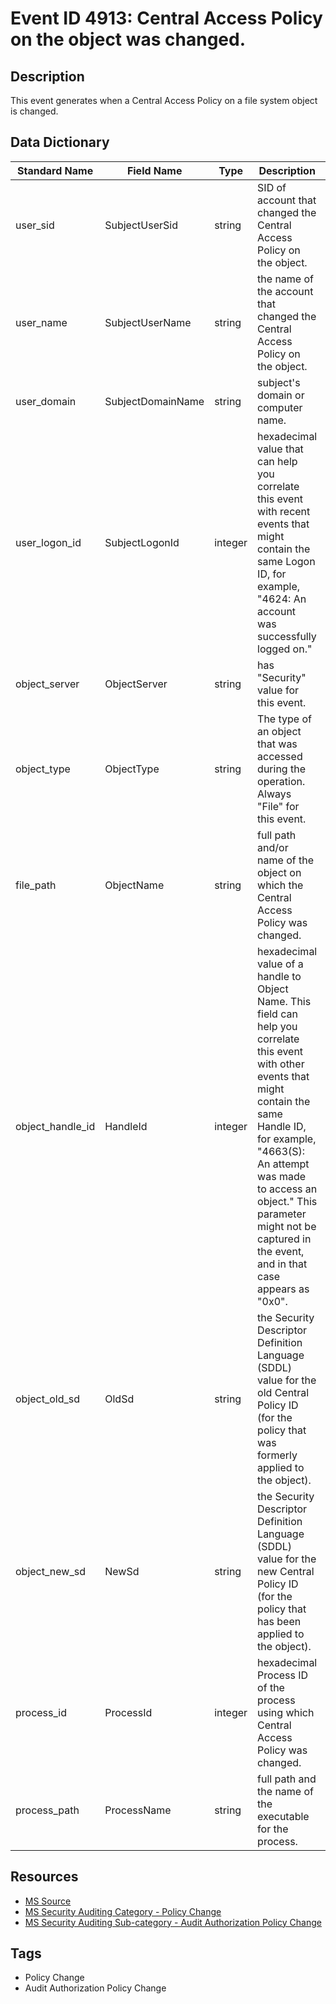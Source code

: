 # Event ID 4913: Central Access Policy on the object was changed.

## Description
This event generates when a Central Access Policy on a file system object is changed.

## Data Dictionary
|Standard Name|Field Name|Type|Description|Sample Value|
|---|---|---|---|---|
|user_sid|SubjectUserSid|string|SID of account that changed the Central Access Policy on the object.|S-1-5-21-3457937927-2839227994-823803824-1104|
|user_name|SubjectUserName|string|the name of the account that changed the Central Access Policy on the object.|dadmin|
|user_domain|SubjectDomainName|string|subject's domain or computer name.|CONTOSO|
|user_logon_id|SubjectLogonId|integer|hexadecimal value that can help you correlate this event with recent events that might contain the same Logon ID, for example, "4624: An account was successfully logged on."|0x37901|
|object_server|ObjectServer|string|has "Security" value for this event.|Security|
|object_type|ObjectType|string|The type of an object that was accessed during the operation. Always "File" for this event.|File|
|file_path|ObjectName|string|full path and/or name of the object on which the Central Access Policy was changed.|C:\Audit Files\HBI Data.txt|
|object_handle_id|HandleId|integer|hexadecimal value of a handle to Object Name. This field can help you correlate this event with other events that might contain the same Handle ID, for example, "4663(S): An attempt was made to access an object." This parameter might not be captured in the event, and in that case appears as "0x0".|0x3d4|
|object_old_sd|OldSd|string|the Security Descriptor Definition Language (SDDL) value for the old Central Policy ID (for the policy that was formerly applied to the object).|S:AI|
|object_new_sd|NewSd|string|the Security Descriptor Definition Language (SDDL) value for the new Central Policy ID (for the policy that has been applied to the object).|S:ARAI(SP;ID;;;;S-1-17-1442530252-1178042555-1247349694-2318402534)|
|process_id|ProcessId|integer|hexadecimal Process ID of the process using which Central Access Policy was changed.|0x884|
|process_path|ProcessName|string|full path and the name of the executable for the process.|C:\Windows\System32\dllhost.exe|

## Resources
* [MS Source](https://github.com/MicrosoftDocs/windows-itpro-docs/blob/public/windows/security/threat-protection/auditing/event-4913.md)
* [MS Security Auditing Category - Policy Change](https://docs.microsoft.com/en-us/windows/security/threat-protection/auditing/advanced-security-audit-policy-settings#policy-change)
* [MS Security Auditing Sub-category - Audit Authorization Policy Change](https://github.com/MicrosoftDocs/windows-itpro-docs/tree/master/windows/security/threat-protection/auditing/audit-authorization-policy-change.md)

## Tags
* Policy Change
* Audit Authorization Policy Change